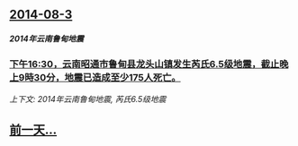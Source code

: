 ## [2014-08-3](/news/2014/08/3/index.md)

##### 2014年云南鲁甸地震
### [下午16:30，云南昭通市鲁甸县龙头山镇发生芮氏6.5级地震，截止晚上9時30分，地震已造成至少175人死亡。](/news/2014/08/3/下午16-30-云南昭通市鲁甸县龙头山镇发生芮氏65级地震-截止晚上9時30分-地震已造成至少175人死亡.md)
_上下文: 2014年云南鲁甸地震, 芮氏6.5级地震_

## [前一天...](/news/2014/08/2/index.md)

